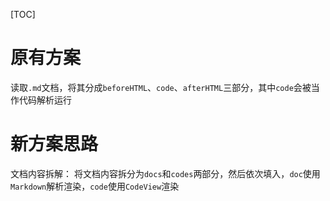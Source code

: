 [TOC]

# 原有方案
读取`.md`文档，将其分成`beforeHTML`、`code`、`afterHTML`三部分，其中`code`会被当作代码解析运行

# 新方案思路
文档内容拆解：
将文档内容拆分为`docs`和`codes`两部分，然后依次填入，`doc`使用`Markdown`解析渲染，`code`使用`CodeView`渲染
